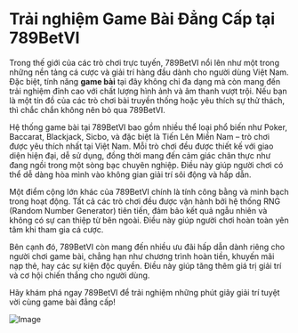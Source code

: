 # Trải nghiệm Game Bài Đẳng Cấp tại 789BetVI

Trong thế giới của các trò chơi trực tuyến, 789BetVI nổi lên như một trong những nền tảng cá cược và giải trí hàng đầu dành cho người dùng Việt Nam. Đặc biệt, tính năng **game bài** tại đây không chỉ đa dạng mà còn mang đến trải nghiệm đỉnh cao với chất lượng hình ảnh và âm thanh vượt trội. Nếu bạn là một tín đồ của các trò chơi bài truyền thống hoặc yêu thích sự thử thách, thì chắc chắn không nên bỏ qua 789BetVI.

Hệ thống game bài tại 789BetVI bao gồm nhiều thể loại phổ biến như Poker, Baccarat, Blackjack, Sicbo, và đặc biệt là Tiến Lên Miền Nam – trò chơi được yêu thích nhất tại Việt Nam. Mỗi trò chơi đều được thiết kế với giao diện hiện đại, dễ sử dụng, đồng thời mang đến cảm giác chân thực như đang ngồi trong một sòng bạc chuyên nghiệp. Điều này giúp người chơi có thể dễ dàng hòa mình vào không gian giải trí sôi động và hấp dẫn.

Một điểm cộng lớn khác của 789BetVI chính là tính công bằng và minh bạch trong hoạt động. Tất cả các trò chơi đều được vận hành bởi hệ thống RNG (Random Number Generator) tiên tiến, đảm bảo kết quả ngẫu nhiên và không có sự can thiệp từ bên ngoài. Điều này giúp người chơi hoàn toàn yên tâm khi tham gia cá cược.

Bên cạnh đó, 789BetVI còn mang đến nhiều ưu đãi hấp dẫn dành riêng cho người chơi game bài, chẳng hạn như chương trình hoàn tiền, khuyến mãi nạp thẻ, hay các sự kiện độc quyền. Điều này giúp tăng thêm giá trị giải trí và cơ hội chiến thắng cho người dùng.

Hãy khám phá ngay 789BetVI để trải nghiệm những phút giây giải trí tuyệt vời cùng game bài đẳng cấp!  

![Image](https://github.com/user-attachments/assets/bd51ea9f-0666-407b-a7a7-98ead6de688c)